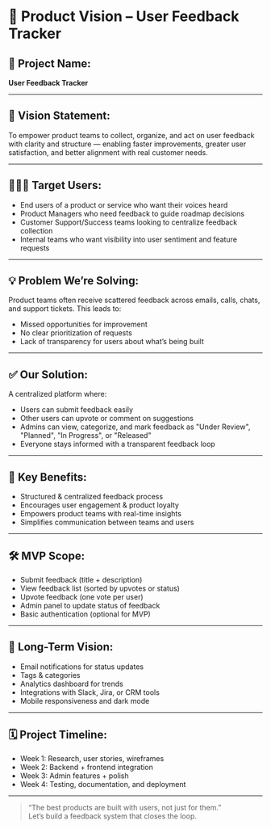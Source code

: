 # 🧭 Product Vision – User Feedback Tracker

## 📌 Project Name:
**User Feedback Tracker**

---

## 🎯 Vision Statement:
To empower product teams to collect, organize, and act on user feedback with clarity and structure — enabling faster improvements, greater user satisfaction, and better alignment with real customer needs.

---

## 🧑‍🤝‍🧑 Target Users:
- End users of a product or service who want their voices heard
- Product Managers who need feedback to guide roadmap decisions
- Customer Support/Success teams looking to centralize feedback collection
- Internal teams who want visibility into user sentiment and feature requests

---

## 💡 Problem We’re Solving:
Product teams often receive scattered feedback across emails, calls, chats, and support tickets. This leads to:
- Missed opportunities for improvement
- No clear prioritization of requests
- Lack of transparency for users about what’s being built

---

## ✅ Our Solution:
A centralized platform where:
- Users can submit feedback easily
- Other users can upvote or comment on suggestions
- Admins can view, categorize, and mark feedback as "Under Review", "Planned", "In Progress", or "Released"
- Everyone stays informed with a transparent feedback loop

---

## 🌟 Key Benefits:
- Structured & centralized feedback process
- Encourages user engagement & product loyalty
- Empowers product teams with real-time insights
- Simplifies communication between teams and users

---

## 🛠️ MVP Scope:
- Submit feedback (title + description)
- View feedback list (sorted by upvotes or status)
- Upvote feedback (one vote per user)
- Admin panel to update status of feedback
- Basic authentication (optional for MVP)

---

## 🚀 Long-Term Vision:
- Email notifications for status updates
- Tags & categories
- Analytics dashboard for trends
- Integrations with Slack, Jira, or CRM tools
- Mobile responsiveness and dark mode

---

## 🗓️ Project Timeline:
- Week 1: Research, user stories, wireframes
- Week 2: Backend + frontend integration
- Week 3: Admin features + polish
- Week 4: Testing, documentation, and deployment

---

> “The best products are built with users, not just for them.”  
Let’s build a feedback system that closes the loop.

